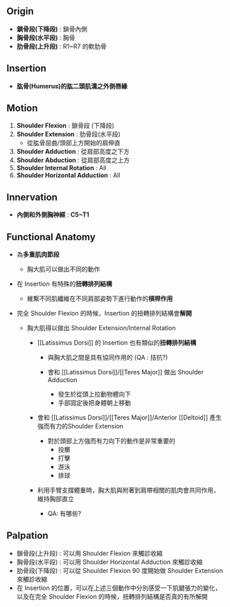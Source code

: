 ## Origin
* **鎖骨段(下降段)** : 鎖骨內側
* **胸骨段(水平段)** : 胸骨
* **肋骨段(上升段)** : R1~R7 的軟肋骨

## Insertion
* **肱骨(Humerus)的肱二頭肌溝之外側唇緣**

## Motion
1. **Shoulder Flexion** : 鎖骨段 (下降段)
2. **Shoulder Extension** : 肋骨段(水平段)
	* 從肱骨屈曲/頭部上方開始的肩伸直
3. **Shoulder Adduction** : 從肩部高度之下方
4. **Shoulder Abduction** : 從肩部高度之上方
5. **Shoulder Internal Rotation** : All
6. **Shoulder Horizontal Adduction** : All

## Innervation
* **內側和外側胸神經** : **C5~T1**

## Functional Anatomy
* 為**多重肌肉節段**
	* 胸大肌可以做出不同的動作
	
* 在 Insertion 有特殊的**扭轉排列結構**
	* 維繫不同肌纖維在不同肩部姿勢下進行動作的**槓桿作用** 

* 完全 Shoulder Flexion 的時候，Insertion 的扭轉排列結構會**解開**
	* 胸大肌得以做出 Shoulder Extension/Internal Rotation
		* [[Latissimus Dorsi]] 的 Insertion 也有類似的**扭轉排列結構**  
			* 與胸大肌之間是具有協同作用的 (QA : 拮抗?)  
			
			* 會和 [[Latissimus Dorsi]]/[[Teres Major]] 做出 Shoulder Adduction
				* 發生於從頭上拉動物體向下
				* 手部固定後把身體朝上移動  
		
		* 會和 [[Latissimus Dorsi]]/[[Teres Major]]/Anterior [[Deltoid]] 產生強而有力的Shoulder Extension
			* 對於頭部上方強而有力向下的動作是非常重要的
				* 投擲
				* 打擊
				* 游泳
				* 排球
		* 利用手臂支撐體重時，胸大肌與附著到肩帶相關的肌肉會共同作用，維持胸部直立
			* QA: 有哪些?

## Palpation

* 鎖骨段(上升段) : 可以用 Shoulder Flexion 來觸診收縮
* 胸骨段(水平段) : 可以用 Shoulder Horizontal Adduction 來觸診收縮
* 肋骨段(下降段) : 可以從 Shoulder Flexion 90 度開始做 Shoulder Extension來觸診收縮
* 在 Insertion 的位置，可以在上述三個動作中分別感受一下肌腱張力的變化，以及在完全 Shoulder Flexion 的時候，扭轉排列結構是否真的有所解開